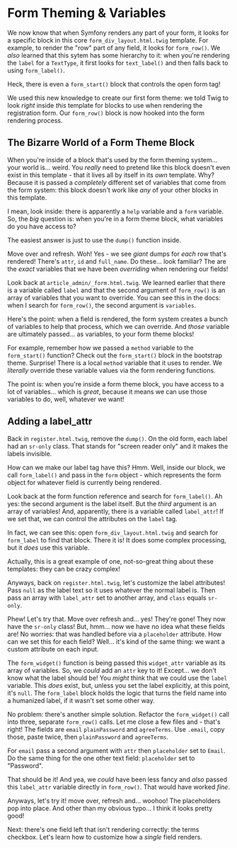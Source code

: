 # Form Theming & Variables

We now know that when Symfony renders any part of your form, it looks for a specific
block in this core `form_div_layout.html.twig` template. For example, to render the
"row" part of any field, it looks for `form_row()`. We *also* learned that this sytem
has some hierarchy to it: when you're rendering the `label` for a `TextType`, it
first looks for `text_label()` and then falls back to using `form_label()`.

Heck, there is even a `form_start()` block that controls the open form tag!

We used this new knowledge to create our first form theme: we told Twig to look
*right* inside *this* template for blocks to use when rendering the registration
form. Our `form_row()` block is now hooked into the form rendering process.

## The Bizarre World of a Form Theme Block

When you're inside of a block that's used by the form theming system... your world
is... weird. You *really* need to pretend like this block doesn't even exist in
this template - that it lives all by itself in its *own* template. Why? Because
it is passed a *completely* different set of variables that come from the form system:
this block doesn't work like *any* of your other blocks in this template.

I mean, look inside: there is apparently a `help` variable and a `form` variable.
So, the *big* question is: when you're in a form theme block, what variables do
you have access to?

The easiest answer is just to use the `dump()` function inside.

Move over and refresh. Woh! Yes - we see *giant* dumps for *each* row that's
rendered! There's `attr`, `id` and `full_name`. Do these... look familiar? The are
the *exact* variables that we have been *overriding* when rendering our fields!

Look back at `article_admin/_form.html.twig`. We learned earlier that there is a
variable called `label` and that the second argument of `form_row()` is an array
of variables that you want to override. You can see this in the docs: when I search
for `form_row()`, the second argument is `variables`.

Here's the point: when a field is rendered, the form system creates a bunch of variables
to help that process, which we can override. And *those* variable are ultimately
passed... as variables, to your form theme blocks!

For example, remember how we passed a `method` variable to the `form_start()`
function? Check out the `form_start()` block in the bootstrap theme. Surprise!
There is a local `method` variable that it uses to render. We *literally* override
these variable values via the form rendering functions.

The point is: when you're inside a form theme block, you have access to a lot of
variables... which is *great*, because it means we can use those variables to do,
well, whatever we want!

## Adding a label_attr

Back in `register.html.twig`, remove the `dump()`. On the old form, each label
had an `sr-only` class. That stands for "screen reader only" and it makes the labels
invisible. 

How can we make our label tag have this? Hmm. Well, inside our block, we call
`form_label()` and pass in the `form` object - which represents the form object
for whatever field is currently being rendered.

Look back at the form function reference and search for `form_label()`. Ah yes:
the second argument is the label itself. But the *third* argument is an array
of variables! And, apparently, there is a variable called `label_attr`! If we set
that, we can control the attributes on the `label` tag.

In fact, we can see this: open `form_div_layout.html.twig` and search for 
`form_label` to find that block. There it is! It does some complex processing, but
it *does* use this variable.

Actually, this is a great example of one, not-so-great thing about these templates:
they can be crazy complex! 

Anyways, back on `register.html.twig`, let's customize the label attributes!
Pass `null` as the label text so it uses whatever the normal label is. Then pass
an array with `label_attr` set to another array, and `class` equals `sr-only`.

Phew! Let's try that. Move over refresh and... yes! They're gone! They now have
the `sr-only` class! But, hmm... now we have no idea what these fields are!
No worries: that was handled before via a `placeholder` attribute. How can we
set this for each field? Well... it's kind of the same thing: we want a custom
attribute on each input.

The `form_widget()` function is being passed this `widget_attr` variable as its
array of variables. So, we *could* add an `attr` key to it! Except... we don't
know what the label should be! You *might* think that we could use the `label`
variable. This *does* exist, but, unless you set the label explicitly, at this
point, it's `null`. The `form_label` block holds the logic that turns the field
name into a humanized label, if it wasn't set some other way.

No problem: there's another simple solution. Refactor the `form_widget()` call into
three, separate `form_row()` calls. Let me close a few files and - that's right!
The fields are `email` `plainPassword` and `agreeTerms`. Use `.email`, copy those,
paste twice, then `plainPassword` and `agreeTerms`.

For `email` pass a second argument with `attr` then `placeholder` set to `Email`.
Do the same thing for the one other text field: `placeholder` set to "Password".

That should be it! And yea, we *could* have been less fancy and *also* passed this
`label_attr` variable directly in `form_row()`. That would have worked *fine*.

Anyways, let's try it! move over, refresh and... woohoo! The placeholders pop
into place. And other than my obvious typo... I think it looks pretty good!

Next: there's one field left that isn't rendering correctly: the terms checkbox.
Let's learn how to customize how a *single* field renders.
